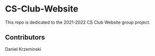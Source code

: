 # CS-Club-Website

This repo is dedicated to the 2021-2022 CS Club Website group project.

## Contributors

Daniel Krzeminski

